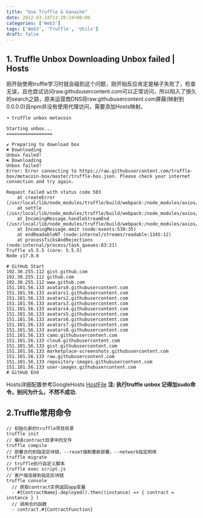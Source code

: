 ```yaml
---
title: "Use Truffle & Ganache"
date: 2022-03-24T23:28:24+08:00
categories: ['Web3']
tags: ['Web3', 'Truffle', 'Utils']
draft: false
---
```


## 1. Truffle Unbox Downloading Unbox failed | Hosts

刚开始使用truffle学习时就会碰到这个问题，刚开始反应肯定是梯子失败了，检查无误，且也尝试访问raw.githubusercontent.com可以正常访问，所以陷入了很久的search之路，原来运营商DNS将raw.githubusercontent.com屏蔽(映射到0.0.0.0)且npm并没有使用代理访问，需要添加Hosts映射。
```
➜ truffle unbox metacoin

Starting unbox...
=================

✔ Preparing to download box
✖ Downloading
Unbox failed!
✖ Downloading
Unbox failed!
Error: Error connecting to https://raw.githubusercontent.com/truffle-box/metacoin-box/master/truffle-box.json. Please check your internet connection and try again.

Request failed with status code 503
    at createError (/usr/local/lib/node_modules/truffle/build/webpack:/node_modules/axios/lib/core/createError.js:16:1)
    at settle (/usr/local/lib/node_modules/truffle/build/webpack:/node_modules/axios/lib/core/settle.js:17:1)
    at IncomingMessage.handleStreamEnd (/usr/local/lib/node_modules/truffle/build/webpack:/node_modules/axios/lib/adapters/http.js:269:1)
    at IncomingMessage.emit (node:events:539:35)
    at endReadableNT (node:internal/streams/readable:1345:12)
    at processTicksAndRejections (node:internal/process/task_queues:83:21)
Truffle v5.5.5 (core: 5.5.5)
Node v17.8.0
```
```
# GitHub Start
192.30.255.112 gist.github.com
192.30.255.112 github.com
192.30.255.112 www.github.com
151.101.56.133 avatars0.githubusercontent.com
151.101.56.133 avatars1.githubusercontent.com
151.101.56.133 avatars2.githubusercontent.com
151.101.56.133 avatars3.githubusercontent.com
151.101.56.133 avatars4.githubusercontent.com
151.101.56.133 avatars5.githubusercontent.com
151.101.56.133 avatars6.githubusercontent.com
151.101.56.133 avatars7.githubusercontent.com
151.101.56.133 avatars8.githubusercontent.com
151.101.56.133 camo.githubusercontent.com
151.101.56.133 cloud.githubusercontent.com
151.101.56.133 gist.githubusercontent.com
151.101.56.133 marketplace-screenshots.githubusercontent.com
151.101.56.133 raw.githubusercontent.com
151.101.56.133 repository-images.githubusercontent.com
151.101.56.133 user-images.githubusercontent.com
# GitHub End
```
Hosts详细配置参考GoogleHosts [HostFile](https://raw.githubusercontent.com/googlehosts/hosts/master/hosts-files/hosts)
**注:  执行truffle unbox <box-name>记得加sudo命令，别问为什么，不然不成功.**

## 2.Truffle常用命令
```
// 初始化新的truffle项目目录
truffle init
// 编译contract目录中的文件
truffle compile
// 部署合约到指定区块链，--reset强制重新部署，--network指定网络
truffle migrate
// truffle执行自定义脚本
truffle exec script.js
// 客户端连接到指定区块链
truffle console
  // 获取contract实例返回app变量
  - #{ContractName}.deployed().then((instance) => { contract = instance } )
  // 调用合约函数
  - contract.#{ContractFunction}
```

